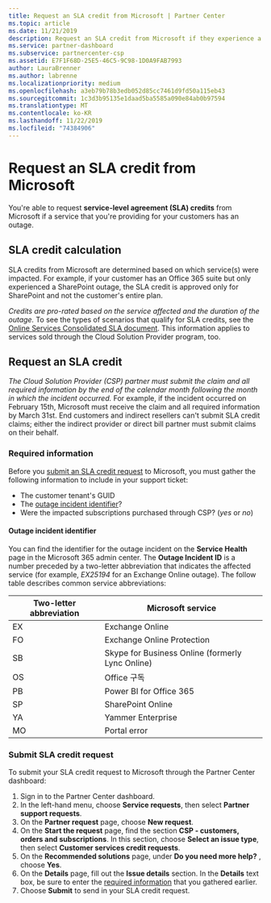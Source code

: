 ```yaml
---
title: Request an SLA credit from Microsoft | Partner Center
ms.topic: article
ms.date: 11/21/2019
description: Request an SLA credit from Microsoft if they experience a service outage.
ms.service: partner-dashboard
ms.subservice: partnercenter-csp
ms.assetid: E7F1F68D-25E5-46C5-9C98-1D0A9FAB7993
author: LauraBrenner
ms.author: labrenne
ms.localizationpriority: medium
ms.openlocfilehash: a3eb79b78b3edb052d85cc7461d9fd50a115eb43
ms.sourcegitcommit: 1c3d3b95135e1daad5ba5585a090e84ab0b97594
ms.translationtype: MT
ms.contentlocale: ko-KR
ms.lasthandoff: 11/22/2019
ms.locfileid: "74384906"
---
```

# <a name="request-an-sla-credit-from-microsoft"></a>Request an SLA credit from Microsoft 

You're able to request **service-level agreement (SLA) credits** from Microsoft if a service that you're providing for your customers has an outage.

## <a name="sla-credit-calculation"></a>SLA credit calculation

SLA credits from Microsoft are determined based on which service(s) were impacted. For example, if your customer has an Office 365 suite but only experienced a SharePoint outage, the SLA credit is approved only for SharePoint and not the customer's entire plan.

*Credits are pro-rated based on the service affected and the duration of the outage.* To see the types of scenarios that qualify for SLA credits, see the [Online Services Consolidated SLA document](http://www.microsoftvolumelicensing.com/DocumentSearch.aspx?Mode=3&DocumentTypeId=37). This information applies to services sold through the Cloud Solution Provider program, too.

## <a name="request-an-sla-credit"></a>Request an SLA credit

*The Cloud Solution Provider (CSP) partner must submit the claim and all required information by the end of the calendar month following the month in which the incident occurred.* For example, if the incident occurred on February 15th, Microsoft must receive the claim and all required information by March 31st. End customers and indirect resellers can't submit SLA credit claims; either the indirect provider or direct bill partner must submit claims on their behalf.

### <a name="required-information"></a>Required information

Before you [submit an SLA credit request](#submit-sla-credit-request) to Microsoft, you must gather the following information to include in your support ticket:

- The customer tenant's GUID
- The [outage incident identifier](#outage-incident-identifier)?
- Were the impacted subscriptions purchased through CSP? (*yes* or *no*)

#### <a name="outage-incident-identifier"></a>Outage incident identifier

You can find the identifier for the outage incident on the **Service Health** page in the Microsoft 365 admin center. The **Outage Incident ID** is a number preceded by a two-letter abbreviation that indicates the affected service (for example, *EX25194* for an Exchange Online outage). The follow table describes common service abbreviations:

| Two-letter abbreviation | Microsoft service |
| ----------------------- | ----------------- |
| EX | Exchange Online |
| FO | Exchange Online Protection |
| SB | Skype for Business Online (formerly Lync Online) |
| OS | Office 구독 |
| PB | Power BI for Office 365 |
| SP | SharePoint Online |
| YA | Yammer Enterprise |
| MO | Portal error |

### <a name="submit-sla-credit-request"></a>Submit SLA credit request

To submit your SLA credit request to Microsoft through the Partner Center dashboard:

1. Sign in to the Partner Center dashboard.
2. In the left-hand menu, choose **Service requests**, then select **Partner support requests**.
3. On the **Partner request** page, choose **New request**.
4. On the **Start the request** page, find the section **CSP - customers, orders and subscriptions**. In this section, choose **Select an issue type**, then select **Customer services credit requests**.
5. On the **Recommended solutions** page, under **Do you need more help?** , choose **Yes**.
6. On the **Details** page, fill out the **Issue details** section. In the **Details** text box, be sure to enter the [required information](#required-information) that you gathered earlier.
7. Choose **Submit** to send in your SLA credit request.
